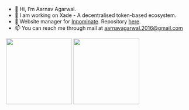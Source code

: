 - 👋  Hi, I’m Aarnav Agarwal.
- 🌱  I am working on Xade - A decentralised token-based ecosystem. 
- 📜  Website manager for [Innominate](https://the-innominate-newsletter.github.io/). Repository [here](https://github.com/Aarnavv/Innominate-React).
- 📫  You can reach me through mail at aarnavagarwal.2016@gmail.com


<img height="180em" src="https://github-readme-stats.vercel.app/api/top-langs/?username=Aarnavv&layout=compact&theme=github_dark&custom_title=My%20Top%20Languages&hide_border=true"/>

<img height="180em" src="https://github-readme-stats.vercel.app/api?username=Aarnavv&count_private=true&show_icons=true&theme=github_dark&include_all_commits=true&custom_title=My%20GitHub%20Stats&hide_border=true"/>
